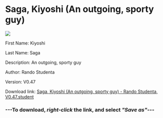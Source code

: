 # Saga, Kiyoshi (An outgoing, sporty guy)

<img src = "https://raw.githubusercontent.com/Arbiter1223/Daigaku-Gurashi-Custom-Students/master/Students/Files/Saga%2C%20Kiyoshi%20(An%20outgoing%2C%20sporty%20guy).png">

First Name: Kiyoshi

Last Name: Saga

Description: An outgoing, sporty guy

Author: Rando Studenta

Version: V0.47

Download link: <a href="https://raw.githubusercontent.com/Arbiter1223/Daigaku-Gurashi-Custom-Students/master/Students/Files/Saga%2C%20Kiyoshi%20(An%20outgoing%2C%20sporty%20guy)%20-%20Rando%20Studenta%2C%20V0.47.student">Saga, Kiyoshi (An outgoing, sporty guy) - Rando Studenta, V0.47.student</a>

### ---**To download, _right-click_ the link, and select _"Save as"_**---
